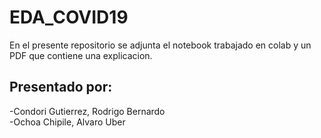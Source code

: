 # EDA_COVID19
En el presente repositorio se adjunta el notebook trabajado en colab y un PDF que contiene una explicacion.

## Presentado por:
-Condori Gutierrez, Rodrigo Bernardo <br>
-Ochoa Chipile, Alvaro Uber
